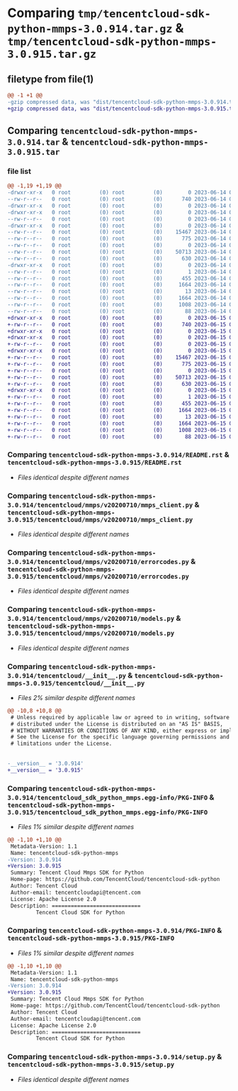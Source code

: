 # Comparing `tmp/tencentcloud-sdk-python-mmps-3.0.914.tar.gz` & `tmp/tencentcloud-sdk-python-mmps-3.0.915.tar.gz`

## filetype from file(1)

```diff
@@ -1 +1 @@
-gzip compressed data, was "dist/tencentcloud-sdk-python-mmps-3.0.914.tar", last modified: Wed Jun 14 00:30:07 2023, max compression
+gzip compressed data, was "dist/tencentcloud-sdk-python-mmps-3.0.915.tar", last modified: Thu Jun 15 00:29:22 2023, max compression
```

## Comparing `tencentcloud-sdk-python-mmps-3.0.914.tar` & `tencentcloud-sdk-python-mmps-3.0.915.tar`

### file list

```diff
@@ -1,19 +1,19 @@
-drwxr-xr-x   0 root         (0) root         (0)        0 2023-06-14 00:30:07.000000 tencentcloud-sdk-python-mmps-3.0.914/
--rw-r--r--   0 root         (0) root         (0)      740 2023-06-14 00:30:06.000000 tencentcloud-sdk-python-mmps-3.0.914/README.rst
-drwxr-xr-x   0 root         (0) root         (0)        0 2023-06-14 00:30:07.000000 tencentcloud-sdk-python-mmps-3.0.914/tencentcloud/
-drwxr-xr-x   0 root         (0) root         (0)        0 2023-06-14 00:30:07.000000 tencentcloud-sdk-python-mmps-3.0.914/tencentcloud/mmps/
--rw-r--r--   0 root         (0) root         (0)        0 2023-06-14 00:30:06.000000 tencentcloud-sdk-python-mmps-3.0.914/tencentcloud/mmps/__init__.py
-drwxr-xr-x   0 root         (0) root         (0)        0 2023-06-14 00:30:07.000000 tencentcloud-sdk-python-mmps-3.0.914/tencentcloud/mmps/v20200710/
--rw-r--r--   0 root         (0) root         (0)    15467 2023-06-14 00:30:06.000000 tencentcloud-sdk-python-mmps-3.0.914/tencentcloud/mmps/v20200710/mmps_client.py
--rw-r--r--   0 root         (0) root         (0)      775 2023-06-14 00:30:06.000000 tencentcloud-sdk-python-mmps-3.0.914/tencentcloud/mmps/v20200710/errorcodes.py
--rw-r--r--   0 root         (0) root         (0)        0 2023-06-14 00:30:06.000000 tencentcloud-sdk-python-mmps-3.0.914/tencentcloud/mmps/v20200710/__init__.py
--rw-r--r--   0 root         (0) root         (0)    50713 2023-06-14 00:30:06.000000 tencentcloud-sdk-python-mmps-3.0.914/tencentcloud/mmps/v20200710/models.py
--rw-r--r--   0 root         (0) root         (0)      630 2023-06-14 00:30:06.000000 tencentcloud-sdk-python-mmps-3.0.914/tencentcloud/__init__.py
-drwxr-xr-x   0 root         (0) root         (0)        0 2023-06-14 00:30:07.000000 tencentcloud-sdk-python-mmps-3.0.914/tencentcloud_sdk_python_mmps.egg-info/
--rw-r--r--   0 root         (0) root         (0)        1 2023-06-14 00:30:07.000000 tencentcloud-sdk-python-mmps-3.0.914/tencentcloud_sdk_python_mmps.egg-info/dependency_links.txt
--rw-r--r--   0 root         (0) root         (0)      455 2023-06-14 00:30:07.000000 tencentcloud-sdk-python-mmps-3.0.914/tencentcloud_sdk_python_mmps.egg-info/SOURCES.txt
--rw-r--r--   0 root         (0) root         (0)     1664 2023-06-14 00:30:07.000000 tencentcloud-sdk-python-mmps-3.0.914/tencentcloud_sdk_python_mmps.egg-info/PKG-INFO
--rw-r--r--   0 root         (0) root         (0)       13 2023-06-14 00:30:07.000000 tencentcloud-sdk-python-mmps-3.0.914/tencentcloud_sdk_python_mmps.egg-info/top_level.txt
--rw-r--r--   0 root         (0) root         (0)     1664 2023-06-14 00:30:07.000000 tencentcloud-sdk-python-mmps-3.0.914/PKG-INFO
--rw-r--r--   0 root         (0) root         (0)     1008 2023-06-14 00:30:06.000000 tencentcloud-sdk-python-mmps-3.0.914/setup.py
--rw-r--r--   0 root         (0) root         (0)       88 2023-06-14 00:30:07.000000 tencentcloud-sdk-python-mmps-3.0.914/setup.cfg
+drwxr-xr-x   0 root         (0) root         (0)        0 2023-06-15 00:29:22.000000 tencentcloud-sdk-python-mmps-3.0.915/
+-rw-r--r--   0 root         (0) root         (0)      740 2023-06-15 00:29:22.000000 tencentcloud-sdk-python-mmps-3.0.915/README.rst
+drwxr-xr-x   0 root         (0) root         (0)        0 2023-06-15 00:29:22.000000 tencentcloud-sdk-python-mmps-3.0.915/tencentcloud/
+drwxr-xr-x   0 root         (0) root         (0)        0 2023-06-15 00:29:22.000000 tencentcloud-sdk-python-mmps-3.0.915/tencentcloud/mmps/
+-rw-r--r--   0 root         (0) root         (0)        0 2023-06-15 00:29:22.000000 tencentcloud-sdk-python-mmps-3.0.915/tencentcloud/mmps/__init__.py
+drwxr-xr-x   0 root         (0) root         (0)        0 2023-06-15 00:29:22.000000 tencentcloud-sdk-python-mmps-3.0.915/tencentcloud/mmps/v20200710/
+-rw-r--r--   0 root         (0) root         (0)    15467 2023-06-15 00:29:22.000000 tencentcloud-sdk-python-mmps-3.0.915/tencentcloud/mmps/v20200710/mmps_client.py
+-rw-r--r--   0 root         (0) root         (0)      775 2023-06-15 00:29:22.000000 tencentcloud-sdk-python-mmps-3.0.915/tencentcloud/mmps/v20200710/errorcodes.py
+-rw-r--r--   0 root         (0) root         (0)        0 2023-06-15 00:29:22.000000 tencentcloud-sdk-python-mmps-3.0.915/tencentcloud/mmps/v20200710/__init__.py
+-rw-r--r--   0 root         (0) root         (0)    50713 2023-06-15 00:29:22.000000 tencentcloud-sdk-python-mmps-3.0.915/tencentcloud/mmps/v20200710/models.py
+-rw-r--r--   0 root         (0) root         (0)      630 2023-06-15 00:29:22.000000 tencentcloud-sdk-python-mmps-3.0.915/tencentcloud/__init__.py
+drwxr-xr-x   0 root         (0) root         (0)        0 2023-06-15 00:29:22.000000 tencentcloud-sdk-python-mmps-3.0.915/tencentcloud_sdk_python_mmps.egg-info/
+-rw-r--r--   0 root         (0) root         (0)        1 2023-06-15 00:29:22.000000 tencentcloud-sdk-python-mmps-3.0.915/tencentcloud_sdk_python_mmps.egg-info/dependency_links.txt
+-rw-r--r--   0 root         (0) root         (0)      455 2023-06-15 00:29:22.000000 tencentcloud-sdk-python-mmps-3.0.915/tencentcloud_sdk_python_mmps.egg-info/SOURCES.txt
+-rw-r--r--   0 root         (0) root         (0)     1664 2023-06-15 00:29:22.000000 tencentcloud-sdk-python-mmps-3.0.915/tencentcloud_sdk_python_mmps.egg-info/PKG-INFO
+-rw-r--r--   0 root         (0) root         (0)       13 2023-06-15 00:29:22.000000 tencentcloud-sdk-python-mmps-3.0.915/tencentcloud_sdk_python_mmps.egg-info/top_level.txt
+-rw-r--r--   0 root         (0) root         (0)     1664 2023-06-15 00:29:22.000000 tencentcloud-sdk-python-mmps-3.0.915/PKG-INFO
+-rw-r--r--   0 root         (0) root         (0)     1008 2023-06-15 00:29:22.000000 tencentcloud-sdk-python-mmps-3.0.915/setup.py
+-rw-r--r--   0 root         (0) root         (0)       88 2023-06-15 00:29:22.000000 tencentcloud-sdk-python-mmps-3.0.915/setup.cfg
```

### Comparing `tencentcloud-sdk-python-mmps-3.0.914/README.rst` & `tencentcloud-sdk-python-mmps-3.0.915/README.rst`

 * *Files identical despite different names*

### Comparing `tencentcloud-sdk-python-mmps-3.0.914/tencentcloud/mmps/v20200710/mmps_client.py` & `tencentcloud-sdk-python-mmps-3.0.915/tencentcloud/mmps/v20200710/mmps_client.py`

 * *Files identical despite different names*

### Comparing `tencentcloud-sdk-python-mmps-3.0.914/tencentcloud/mmps/v20200710/errorcodes.py` & `tencentcloud-sdk-python-mmps-3.0.915/tencentcloud/mmps/v20200710/errorcodes.py`

 * *Files identical despite different names*

### Comparing `tencentcloud-sdk-python-mmps-3.0.914/tencentcloud/mmps/v20200710/models.py` & `tencentcloud-sdk-python-mmps-3.0.915/tencentcloud/mmps/v20200710/models.py`

 * *Files identical despite different names*

### Comparing `tencentcloud-sdk-python-mmps-3.0.914/tencentcloud/__init__.py` & `tencentcloud-sdk-python-mmps-3.0.915/tencentcloud/__init__.py`

 * *Files 2% similar despite different names*

```diff
@@ -10,8 +10,8 @@
 # Unless required by applicable law or agreed to in writing, software
 # distributed under the License is distributed on an "AS IS" BASIS,
 # WITHOUT WARRANTIES OR CONDITIONS OF ANY KIND, either express or implied.
 # See the License for the specific language governing permissions and
 # limitations under the License.
 
 
-__version__ = '3.0.914'
+__version__ = '3.0.915'
```

### Comparing `tencentcloud-sdk-python-mmps-3.0.914/tencentcloud_sdk_python_mmps.egg-info/PKG-INFO` & `tencentcloud-sdk-python-mmps-3.0.915/tencentcloud_sdk_python_mmps.egg-info/PKG-INFO`

 * *Files 1% similar despite different names*

```diff
@@ -1,10 +1,10 @@
 Metadata-Version: 1.1
 Name: tencentcloud-sdk-python-mmps
-Version: 3.0.914
+Version: 3.0.915
 Summary: Tencent Cloud Mmps SDK for Python
 Home-page: https://github.com/TencentCloud/tencentcloud-sdk-python
 Author: Tencent Cloud
 Author-email: tencentcloudapi@tencent.com
 License: Apache License 2.0
 Description: ============================
         Tencent Cloud SDK for Python
```

### Comparing `tencentcloud-sdk-python-mmps-3.0.914/PKG-INFO` & `tencentcloud-sdk-python-mmps-3.0.915/PKG-INFO`

 * *Files 1% similar despite different names*

```diff
@@ -1,10 +1,10 @@
 Metadata-Version: 1.1
 Name: tencentcloud-sdk-python-mmps
-Version: 3.0.914
+Version: 3.0.915
 Summary: Tencent Cloud Mmps SDK for Python
 Home-page: https://github.com/TencentCloud/tencentcloud-sdk-python
 Author: Tencent Cloud
 Author-email: tencentcloudapi@tencent.com
 License: Apache License 2.0
 Description: ============================
         Tencent Cloud SDK for Python
```

### Comparing `tencentcloud-sdk-python-mmps-3.0.914/setup.py` & `tencentcloud-sdk-python-mmps-3.0.915/setup.py`

 * *Files identical despite different names*


